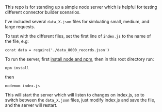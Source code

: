 This repo is for standing up a simple node server which is helpful for testing different connector builder scenarios.

I've included several `data_X.json` files for simluating small, medium, and large requests.

To test with the different files, set the first line of `index.js` to the name of the file, e.g:
```
const data = require('./data_8000_records.json')
```

To run the server, first [install node and npm](https://docs.npmjs.com/downloading-and-installing-node-js-and-npm), then in this root directory run:
```
npm install
```
then
```
nodemon index.js
```

This will start the server which will listen to changes on index.js, so to switch between the `data_X.json` files, just modify index.js and save the file, and the server will restart.